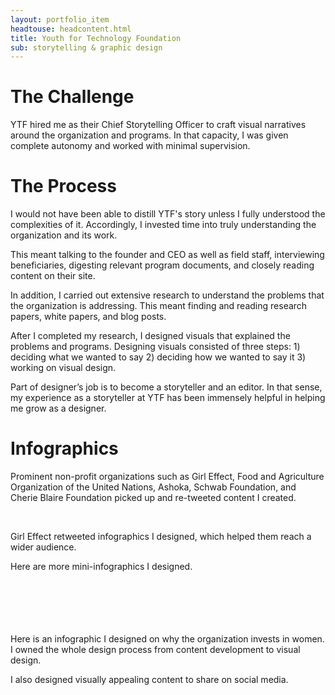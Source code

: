 ```yaml
---
layout: portfolio_item
headtouse: headcontent.html
title: Youth for Technology Foundation
sub: storytelling & graphic design
---
```

# The Challenge

YTF hired me as their Chief Storytelling Officer to craft visual narratives around the organization and programs. In that capacity, I was given complete autonomy and worked with minimal supervision. 

# The Process

I would not have been able to distill YTF's story unless I fully understood the complexities of it. Accordingly, I invested time into truly understanding the organization and its work.  

This meant talking to the founder and CEO as well as field staff, interviewing beneficiaries, digesting relevant program documents, and closely reading content on their site.   

In addition, I carried out extensive research to understand the problems that the organization is addressing. This meant finding and reading research papers, white papers, and blog posts. 

After I completed my research, I designed visuals that explained the problems and programs. Designing visuals consisted of three steps: 1) deciding what we wanted to say 2) deciding how we wanted to say it 3) working on visual design.   

Part of designer’s job is to become a storyteller and an editor. In that sense, my experience as a storyteller at YTF has been immensely helpful in helping me grow as a designer.   


# Infographics

Prominent non-profit organizations such as Girl Effect, Food and Agriculture Organization of the United Nations, Ashoka, Schwab Foundation, and Cherie Blaire Foundation picked up and re-tweeted content I created.      




<div class="storytelling1"></div>
<br>
<div class="storytelling2"></div>


Girl Effect retweeted infographics I designed, which helped them reach a wider audience. 


Here are more mini-infographics I designed. 

<div class="info1"></div>
<br>
<div class="info2"></div>
<br>
<div class="info3"></div>
<br>
<div class="info4"></div>
<br>
<div class="info4"></div>
<br>
<div class="info6"></div>
Here is an infographic I designed on why the organization invests in women. I owned the whole design process from content development to visual design.  

<div class="youthandwomen"></div>

I also designed visually appealing content to share on social media.  


<div class="quote1"></div>
<br>
<div class="quote2"></div>
<br>
<div class="quote3"></div>
<br>
<div class="quote4"></div>
<br>
<div class="quote5"></div>
<br>
<div class="quote6"></div>





